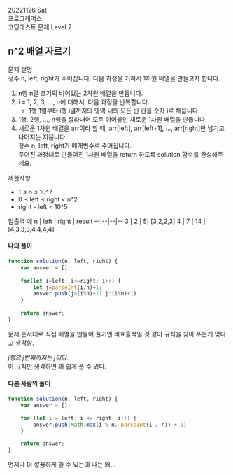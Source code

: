 20221126 Sat  
프로그래머스  
코딩테스트 문제 Level.2  

n^2 배열 자르기
---
문제 설명  
정수 n, left, right가 주어집니다. 다음 과정을 거쳐서 1차원 배열을 만들고자 합니다.  

1. n행 n열 크기의 비어있는 2차원 배열을 만듭니다.  
2. i = 1, 2, 3, ..., n에 대해서, 다음 과정을 반복합니다.  
    - 1행 1열부터 i행 i열까지의 영역 내의 모든 빈 칸을 숫자 i로 채웁니다.  
3. 1행, 2행, ..., n행을 잘라내어 모두 이어붙인 새로운 1차원 배열을 만듭니다.  
4. 새로운 1차원 배열을 arr이라 할 때, arr[left], arr[left+1], ..., arr[right]만 남기고 나머지는 지웁니다.  
정수 n, left, right가 매개변수로 주어집니다.  
주어진 과정대로 만들어진 1차원 배열을 return 하도록 solution 함수를 완성해주세요.  

제한사항  
- 1 ≤ n ≤ 10^7
- 0 ≤ left ≤ right < n^2
- right - left < 10^5

입출력 예
n |	left	| right	| result
--|--|--|--
3	| 2 |	5| 	[3,2,2,3]
4 |	7 |	14 |	[4,3,3,3,4,4,4,4]

#### 나의 풀이
```jsx
function solution(n, left, right) {
    var answer = [];
    
    for(let i=left; i<=right; i++) {
        let j=parseInt(i/n)+1;
        answer.push(j>(i%n)+1? j:(i%n)+1)
    }
    
    return answer;
}
```  
문제 순서대로 직접 배열을 만들어 풀기엔 비효율적일 것 같아 규칙을 찾아 푸는게 맞다고 생각함.   

*j행의 j번째까지는 j이다.*  
이 규칙만 생각하면 꽤 쉽게 풀 수 있다.

#### 다른 사람의 풀이
```jsx
function solution(n, left, right) {
    var answer = [];

    for (let i = left; i <= right; i++) {
        answer.push(Math.max(i % n, parseInt(i / n)) + 1)
    }

    return answer;
}
```
언제나 더 깔끔하게 쓸 수 있는데 나는 왜...
